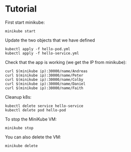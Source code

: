 # Tutorial
First start minikube:
```
minikube start
```

Update the two objects that we have defined
```
kubectl apply -f hello-pod.yml
kubectl apply -f hello-service.yml
```

Check that the app is working (we get the IP from minikube):
```
curl $(minikube ip):30000/name/Andreas
curl $(minikube ip):30000/name/Peter
curl $(minikube ip):30000/name/Colby
curl $(minikube ip):30000/name/Daniel
curl $(minikube ip):30000/name/Faith
```

Cleanup k8s:
```
kubectl delete service hello-service
kubectl delete pod hello-pod
```

To stop the MiniKube VM:
```
minikube stop
```

You can also delete the VM:
```
minikube delete
```